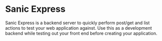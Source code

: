 # Sanic Express

Sanic Express is a backend server to quickly perform post/get and list actions to test your web application against. Use this as a development backend while testing out your front end before creating your application.

